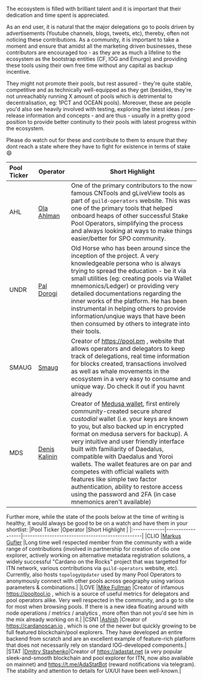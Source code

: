 The ecosystem is filled with brilliant talent and it is important that their dedication and time spent is appreciated.

As an end user, it is natural that the major delegations go to pools driven by advertisements (Youtube channels, blogs, tweets, etc), thereby, often not noticing these contributions. As a community, it is important to take a moment and ensure that amidst all the marketing driven businesses, these contributors are encouraged too - as they are as much a lifeline to the ecosystem as the bootstrap entities (CF, IOG and Emurgo) and providing these tools using their own free time without any capital as backup incentive.

They might not promote their pools, but rest assured - they're quite stable, competitive and as technically well-equipped as they get (besides, they're not unreachably running X amount of pools which is detrimental to decentralisation, eg: 1PCT and OCEAN pools). Moreover, these are people you'd also see heavily involved with testing, exploring the latest ideas / pre-release information and concepts - and are thus - usually in a pretty good position to provide better continuity to their pools with latest progress within the ecosystem.

Please do watch out for these and contribute to them to ensure that they dont reach a state where they have to fight for existence in terms of stake :smile:

|Pool Ticker   |Operator          |Short Highlight                                  |
|:-------------|------------------|-------------------------------------------------|
|AHL           |[Ola Ahlman]      |One of the primary contributors to the now famous CNTools and gLiveView tools as part of `guild-operators` website. This was one of the primary tools that helped onboard heaps of other successful Stake Pool Operators, simplifying the process and always looking at ways to make things easier/better for SPO community.|
|UNDR          |[Pal Dorogi]      |Old Horse who has been around since the inception of the project. A very knowledgeable persona who is always trying to spread the education - be it via small utilities (eg: creating pools via Wallet mnemonics/Ledger) or providing very detailed documentations regarding the inner works of the platform. He has been instrumental in helping others to provide information/unqiue ways that have been then consumed by others to integrate into their tools. |
|SMAUG         |[Smaug]           |Creator of https://pool.pm , website that allows operators and delegators to keep track of delegations, real time information for blocks created, transactions involved as well as whale movements in the ecosystem in a very easy to consume and unique way. Do check it out if you havnt already|
|MDS           |[Denis Kalinin]   |Creator of [Medusa wallet](https://adawallet.io), first entirely community-created secure *shared custodial* wallet (i.e. your keys are known to you, but also backed up in encrypted format on medusa servers for backup). A very intuitive and user friendly interface built with familiarity of Daedalus, compatible with Daedalus and Yoroi wallets. The wallet features are on par and competes with official wallets with features like simple two factor authentication, ability to restore access using the password and 2FA (in case mnemonics aren't available)|


Further more, while the state of the pools below at the time of writing is healthy, it would always be good to be on a watch and have them in your shortlist:
|Pool Ticker   |Operator          |Short Highlight                                  |
|:-------------|------------------|-------------------------------------------------|
|CLIO          |[Markus Gufler]   |Long time well respected member from the community with a wide range of contributions (involved in partnership for creation of clio one explorer, actively working on alternative metadata registration solutions, a widely successful "Cardano on the Rocks" project that was targetted for ITN network, various contributions via `guild-operators` website, etc). Currently, also hosts `topologyUpdater` used by many Pool Operators to anonymously connect with other pools across geography using various parameters & combinations.|
|LOVE          |[Mike Fullman]    |Creator of infamous https://pooltool.io , which is a source of useful metrics for delegators and pool operators alike. Very well respected in the community, and a go to site for most when browsing pools. If there is a new idea floating around with node operations / metrics / analytics , more often than not you'd see him in the mix already working on it.|
|CSN1          |[Ashish]          |Creator of https://cardanoscan.io , which is one of the newer but quickly growing to be full featured blockchain/pool explorers. They have developed an entire backend from scratch and are an excellent example of feature-rich platform that does not necessarily rely on standard IOG-developed components.|
|STAT          |[Dmitry Stashenko]|Creator of https://adastat.net (a very popular sleek-and-smooth blockchain and pool explorer for ITN, now also available on mainnet) and https://t.me/AdaStatBot (reward notifications via telegram). The stability and attention to details for UX/UI have been well-known.|

[Mike Fullman]: https://t.me/papacarp
[Ashish]: https://t.me/blStitch
[Markus Gufler]: https://t.me/gufmar
[Pal Dorogi]: https://t.me/iilap
[Ola Ahlman]: https://t.me/olaahlman
[Smaug]: https://t.me/SmaugPool
[Dmitry Stashenko]: https://t.me/dmitry_stas
[Denis Kalinin]: https://t.me/Fell_x27
